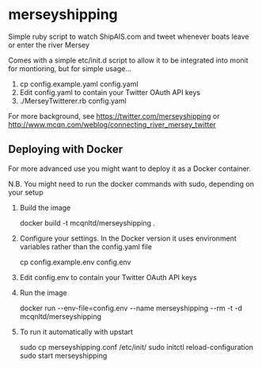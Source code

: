 merseyshipping
==============

Simple ruby script to watch ShipAIS.com and tweet whenever boats leave or enter the river Mersey

Comes with a simple etc/init.d script to allow it to be integrated into monit for montioring, but for simple usage...

 1. cp config.example.yaml config.yaml
 1. Edit config.yaml to contain your Twitter OAuth API keys
 1. ./MerseyTwitterer.rb config.yaml

For more background, see https://twitter.com/merseyshipping or http://www.mcqn.com/weblog/connecting_river_mersey_twitter

## Deploying with Docker

For more advanced use you might want to deploy it as a Docker container.

N.B. You might need to run the docker commands with sudo, depending on your setup

 1. Build the image

    docker build -t mcqnltd/merseyshipping .

 1. Configure your settings.  In the Docker version it uses environment variables rather than the config.yaml file

    cp config.example.env config.env

 1. Edit config.env to contain your Twitter OAuth API keys
 1. Run the image

    docker run --env-file=config.env --name merseyshipping --rm -t -d mcqnltd/merseyshipping

 1. To run it automatically with upstart

    sudo cp merseyshipping.conf /etc/init/
    sudo initctl reload-configuration
    sudo start merseyshipping

